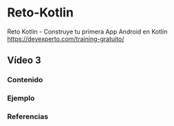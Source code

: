 # Reto-Kotlin
Reto Kotlin - Construye tu primera App Android en Kotlin https://devexperto.com/training-gratuito/

## Vídeo 3 

### Contenido

### Ejemplo 

### Referencias 
